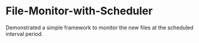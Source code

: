 # File-Monitor-with-Scheduler
Demonstrated a simple framework to monitor the new files at the scheduled interval period.


